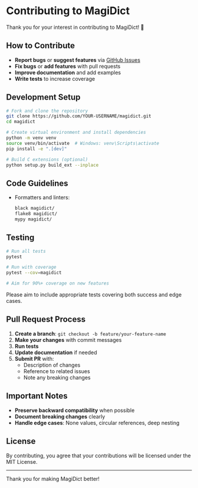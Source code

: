 # Contributing to MagiDict

Thank you for your interest in contributing to MagiDict! 🎉

## How to Contribute

- **Report bugs** or **suggest features** via [GitHub Issues](https://github.com/yourusername/magidict/issues)
- **Fix bugs** or **add features** with pull requests
- **Improve documentation** and add examples
- **Write tests** to increase coverage

## Development Setup

```bash
# Fork and clone the repository
git clone https://github.com/YOUR-USERNAME/magidict.git
cd magidict

# Create virtual environment and install dependencies
python -m venv venv
source venv/bin/activate  # Windows: venv\Scripts\activate
pip install -e ".[dev]"

# Build C extensions (optional)
python setup.py build_ext --inplace
```

## Code Guidelines

- Formatters and linters:
  ```bash
  black magidict/
  flake8 magidict/
  mypy magidict/
  ```

## Testing

```bash
# Run all tests
pytest

# Run with coverage
pytest --cov=magidict

# Aim for 90%+ coverage on new features
```

Please aim to include appropriate tests covering both success and edge cases.

## Pull Request Process

1. **Create a branch**: `git checkout -b feature/your-feature-name`
2. **Make your changes** with commit messages
3. **Run tests**
4. **Update documentation** if needed
5. **Submit PR** with:
   - Description of changes
   - Reference to related issues
   - Note any breaking changes

## Important Notes

- **Preserve backward compatibility** when possible
- **Document breaking changes** clearly
- **Handle edge cases**: None values, circular references, deep nesting

## License

By contributing, you agree that your contributions will be licensed under the MIT License.

---

Thank you for making MagiDict better!